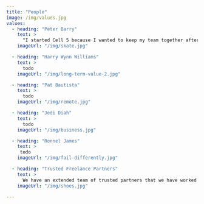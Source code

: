 ```yaml
---
title: "People"
image: /img/values.jpg
values:
  - heading: "Peter Barry"
    text: >
      "I started Cell 5 because I wanted to keep my team together after a project finished. We always found the process of hiring our most challenging, and we were hearing the same from clients. Attractive pricing was driving small business owners and start-up founders to look online and overseas, but they weren't getting results. They didn't have the time for D.I.Y platforms and were building things twice when hiring through gig platforms. So that is the space we chose to occupy. We keep it simple, we hire quality people, and try our best to keep them in the same team, and we educate clients on how to get the best out of them and we keep costs low by being remote-first."
    imageUrl: "/img/skate.jpg"

  - heading: "Harry Wynn Williams"
    text: >
      todo   
    imageUrl: "/img/long-term-value-2.jpg"

  - heading: "Pat Bautista"
    text: >  
      todo
    imageUrl: "/img/remote.jpg"

  - heading: "Jedi Diah"
    text: >
      todo
    imageUrl: "/img/business.jpg"

  - heading: "Ronnel James"
    text: >
     todo 
    imageUrl: "/img/fail-differently.jpg"

  - heading: "Trusted Freelance Partners"
    text: >
      We have an extended team of trusted partners that we have worked with before. Designers, Mobile developers, Social Media Experts, Photographers who do freelance work with us.
    imageUrl: "/img/shoes.jpg"
 
---
```

